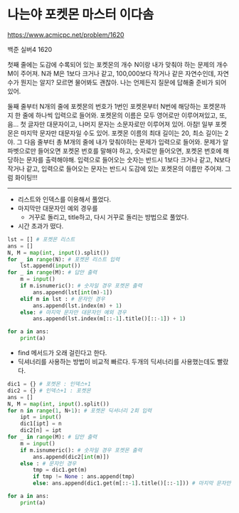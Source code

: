 # 나는야 포켓몬 마스터 이다솜

https://www.acmicpc.net/problem/1620

백준 실버4 1620

첫째 줄에는 도감에 수록되어 있는 포켓몬의 개수 N이랑 내가 맞춰야 하는 문제의 개수 M이 주어져. N과 M은 1보다 크거나 같고, 100,000보다 작거나 같은 자연수인데, 자연수가 뭔지는 알지? 모르면 물어봐도 괜찮아. 나는 언제든지 질문에 답해줄 준비가 되어있어.

둘째 줄부터 N개의 줄에 포켓몬의 번호가 1번인 포켓몬부터 N번에 해당하는 포켓몬까지 한 줄에 하나씩 입력으로 들어와. 포켓몬의 이름은 모두 영어로만 이루어져있고, 또, 음... 첫 글자만 대문자이고, 나머지 문자는 소문자로만 이루어져 있어. 아참! 일부 포켓몬은 마지막 문자만 대문자일 수도 있어. 포켓몬 이름의 최대 길이는 20, 최소 길이는 2야. 그 다음 줄부터 총 M개의 줄에 내가 맞춰야하는 문제가 입력으로 들어와. 문제가 알파벳으로만 들어오면 포켓몬 번호를 말해야 하고, 숫자로만 들어오면, 포켓몬 번호에 해당하는 문자를 출력해야해. 입력으로 들어오는 숫자는 반드시 1보다 크거나 같고, N보다 작거나 같고, 입력으로 들어오는 문자는 반드시 도감에 있는 포켓몬의 이름만 주어져. 그럼 화이팅!!!


---

* 리스트와 인덱스를 이용해서 풀었다.
* 마지막만 대문자인 예외 경우를 
  * 거꾸로 돌리고, title하고, 다시 거꾸로 돌리는 방법으로 풀었다.
* 시간 초과가 떴다.

```python
lst = [] # 포켓몬 리스트
ans = []
N, M = map(int, input().split())
for _ in range(N): # 포켓몬 리스트 입력
    lst.append(input())
for _ in range(M): # 답안 출력
    m = input()
    if m.isnumeric(): # 숫자일 경우 포켓몬 출력
        ans.append(lst[int(m)-1])
    elif m in lst : # 문자인 경우
        ans.append(lst.index(m) + 1)
    else: # 마지막 문자만 대문자인 예외 경우
        ans.append(lst.index(m[::-1].title()[::-1]) + 1)

for a in ans:
    print(a)
```

* find 메서드가 오래 걸린다고 한다.
* 딕셔너리를 사용하는 방법이 비교적 빠르다. 두개의 딕셔너리를 사용했는데도 빨랐다.

```python
dic1 = {} # 포켓몬 : 인덱스+1
dic2 = {} # 인덱스+1 : 포켓몬
ans = []
N, M = map(int, input().split())
for n in range(1, N+1): # 포켓몬 딕셔너리 2회 입력
    ipt = input()
    dic1[ipt] = n
    dic2[n] = ipt
for _ in range(M): # 답안 출력
    m = input()
    if m.isnumeric(): # 숫자일 경우 포켓몬 출력
        ans.append(dic2[int(m)])
    else : # 문자인 경우
        tmp = dic1.get(m)
        if tmp != None : ans.append(tmp)
        else: ans.append(dic1.get(m[::-1].title()[::-1])) # 마지막 문자만 대문자인 예외 경우

for a in ans:
    print(a)
```
